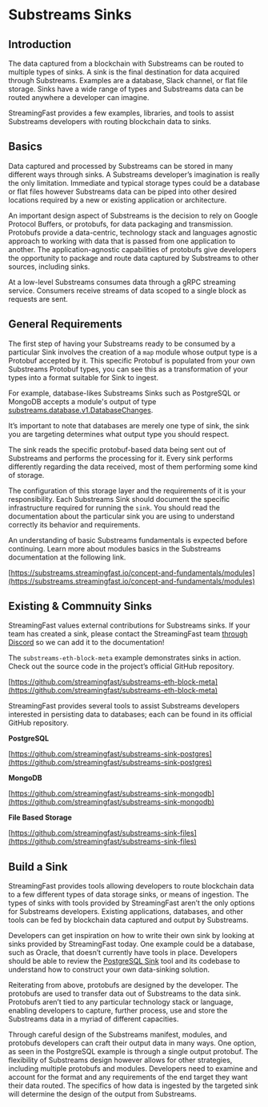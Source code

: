 # Substreams Sinks

## **Introduction**

The data captured from a blockchain with Substreams can be routed to multiple types of sinks. A sink is the final destination for data acquired through Substreams. Examples are a database, Slack channel, or flat file storage. Sinks have a wide range of types and Substreams data can be routed anywhere a developer can imagine.

StreamingFast provides a few examples, libraries, and tools to assist Substreams developers with routing blockchain data to sinks.

## **Basics**

Data captured and processed by Substreams can be stored in many different ways through sinks. A Substreams developer’s imagination is really the only limitation. Immediate and typical storage types could be a database or flat files however Substreams data can be piped into other desired locations required by a new or existing application or architecture.

An important design aspect of Substreams is the decision to rely on Google Protocol Buffers, or protobufs, for data packaging and transmission. Protobufs provide a data-centric, technology stack and languages agnostic approach to working with data that is passed from one application to another. The application-agnostic capabilities of protobufs give developers the opportunity to package and route data captured by Substreams to other sources, including sinks.

At a low-level Substreams consumes data through a gRPC streaming service. Consumers receive streams of data scoped to a single block as requests are sent.

## **General Requirements**

The first step of having your Substreams ready to be consumed by a particular Sink involves the creation of a `map` module whose output type is a Protobuf accepted by it. This specific Protobuf is populated from your own Substreams Protobuf types, you can see this as a transformation of your types into a format suitable for Sink to ingest.

For example, database-likes Substreams Sinks such as PostgreSQL or MongoDB accepts a module's output of type [substreams.database.v1.DatabaseChanges](https://github.com/streamingfast/substreams-database-change/blob/develop/proto/database/v1/database.proto#L5).

It’s important to note that databases are merely one type of sink, the sink you are targeting determines what output type you should respect.

The sink reads the specific protobuf-based data being sent out of Substreams and performs the processing for it. Every sink performs differently regarding the data received, most of them performing some kind of storage.

The configuration of this storage layer and the requirements of it is your responsibility. Each Substreams Sink should document the specific infrastructure required for running the `sink`. You should read the documentation about the particular sink you are using to understand correctly its behavior and requirements.

An understanding of basic Substreams fundamentals is expected before continuing. Learn more about modules basics in the Substreams documentation at the following link.

[https://substreams.streamingfast.io/concept-and-fundamentals/modules](https://substreams.streamingfast.io/concept-and-fundamentals/modules)

## **Existing & Commnuity Sinks**

StreamingFast values external contributions for Substreams sinks. If your team has created a sink, please contact the StreamingFast team [through Discord](https://discord.gg/mYPcRAzeVN) so we can add it to the documentation!

The `substreams-eth-block-meta` example demonstrates sinks in action. Check out the source code in the project’s official GitHub repository.

[https://github.com/streamingfast/substreams-eth-block-meta](https://github.com/streamingfast/substreams-eth-block-meta)

StreamingFast provides several tools to assist Substreams developers interested in persisting data to databases; each can be found in its official GitHub repository.

**PostgreSQL**

[https://github.com/streamingfast/substreams-sink-postgres](https://github.com/streamingfast/substreams-sink-postgres)

**MongoDB**

[https://github.com/streamingfast/substreams-sink-mongodb](https://github.com/streamingfast/substreams-sink-mongodb)

**File Based Storage**

[https://github.com/streamingfast/substreams-sink-files](https://github.com/streamingfast/substreams-sink-files)

## **Build a Sink**

StreamingFast provides tools allowing developers to route blockchain data to a few different types of data storage sinks, or means of ingestion. The types of sinks with tools provided by StreamingFast aren’t the only options for Substreams developers. Existing applications, databases, and other tools can be fed by blockchain data captured and output by Substreams.

Developers can get inspiration on how to write their own sink by looking at sinks provided by StreamingFast today. One example could be a database, such as Oracle, that doesn’t currently have tools in place. Developers should be able to review the [PostgreSQL Sink](https://github.com/streamingfast/substreams-sink-postgres) tool and its codebase to understand how to construct your own data-sinking solution.

Reiterating from above, protobufs are designed by the developer. The protobufs are used to transfer data out of Substreams to the data sink. Protobufs aren’t tied to any particular technology stack or language, enabling developers to capture, further process, use and store the Substreams data in a myriad of different capacities.

Through careful design of the Substreams manifest, modules, and protobufs developers can craft their output data in many ways. One option, as seen in the PostgreSQL example is through a single output protobuf. The flexibility of Substreams design however allows for other strategies, including multiple protobufs and modules. Developers need to examine and account for the format and any requirements of the end target they want their data routed. The specifics of how data is ingested by the targeted sink will determine the design of the output from Substreams.
